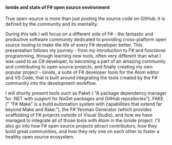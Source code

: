 #### Ionide and state of F# open source environment

True open-source is more than just posting the source code on GitHub; it is defined by the community and its mentality.

During this talk I will focus on a different side of F# - the fantastic and productive software community dedicated to providing cross-platform open source tooling to make the life of every F# developer better. This presentation follows my journey - from my introduction to F# and functional programming, through learning new tools, often very different than what I was used to as C# developer, to becoming a part of an amazing community and contributing to open source projects, and finally creating my own popular project - Ionide, a suite of F# developer tools for the Atom editor and VS Code, that is built around integrating the tools created by the F# community into the development workflow.

I will shortly present tools such as Paket ( "A package dependency manager for .NET with support for NuGet packages and GitHub repositories"), FAKE (" "F# Make" is a build automation system with capabilities that extend far beyond Make and Rake."), the F# Yeoman Generator (which provides scaffolding of F# projects outside of Visual Studio), and how we have managed to integrate all of those tools with Atom in the Ionide project. I'll also go into how F# open source projects attract contributors, how they build great communities, and how they rely one on each other to foster a healthy open source ecosystem.

